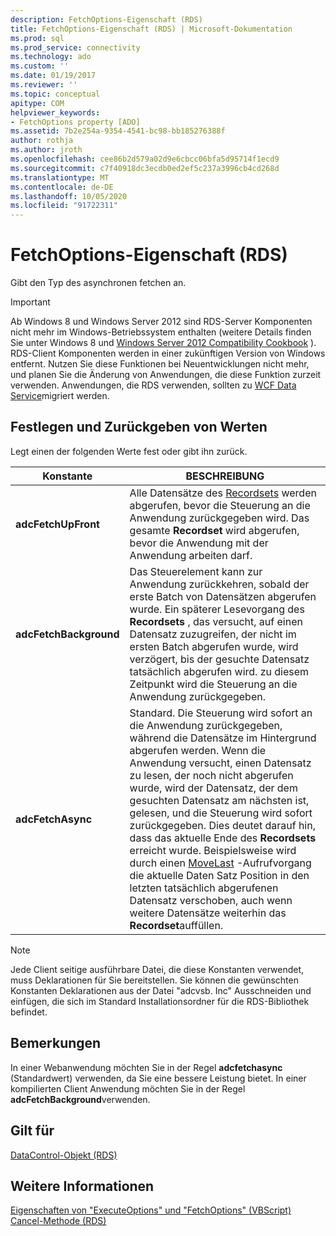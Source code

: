 ```yaml
---
description: FetchOptions-Eigenschaft (RDS)
title: FetchOptions-Eigenschaft (RDS) | Microsoft-Dokumentation
ms.prod: sql
ms.prod_service: connectivity
ms.technology: ado
ms.custom: ''
ms.date: 01/19/2017
ms.reviewer: ''
ms.topic: conceptual
apitype: COM
helpviewer_keywords:
- FetchOptions property [ADO]
ms.assetid: 7b2e254a-9354-4541-bc98-bb185276388f
author: rothja
ms.author: jroth
ms.openlocfilehash: cee86b2d579a02d9e6cbcc06bfa5d95714f1ecd9
ms.sourcegitcommit: c7f40918dc3ecdb0ed2ef5c237a3996cb4cd268d
ms.translationtype: MT
ms.contentlocale: de-DE
ms.lasthandoff: 10/05/2020
ms.locfileid: "91722311"
---
```

# <a name="fetchoptions-property-rds"></a>FetchOptions-Eigenschaft (RDS)
Gibt den Typ des asynchronen fetchen an.  
  
> [!IMPORTANT]
>  Ab Windows 8 und Windows Server 2012 sind RDS-Server Komponenten nicht mehr im Windows-Betriebssystem enthalten (weitere Details finden Sie unter Windows 8 und [Windows Server 2012 Compatibility Cookbook](https://www.microsoft.com/download/details.aspx?id=27416) ). RDS-Client Komponenten werden in einer zukünftigen Version von Windows entfernt. Nutzen Sie diese Funktionen bei Neuentwicklungen nicht mehr, und planen Sie die Änderung von Anwendungen, die diese Funktion zurzeit verwenden. Anwendungen, die RDS verwenden, sollten zu [WCF Data Service](/dotnet/framework/wcf/)migriert werden.  
  
## <a name="setting-and-return-values"></a>Festlegen und Zurückgeben von Werten  
 Legt einen der folgenden Werte fest oder gibt ihn zurück.  
  
|Konstante|BESCHREIBUNG|  
|--------------|-----------------|  
|**adcFetchUpFront**|Alle Datensätze des [Recordsets](../ado-api/recordset-object-ado.md) werden abgerufen, bevor die Steuerung an die Anwendung zurückgegeben wird. Das gesamte **Recordset** wird abgerufen, bevor die Anwendung mit der Anwendung arbeiten darf.|  
|**adcFetchBackground**|Das Steuerelement kann zur Anwendung zurückkehren, sobald der erste Batch von Datensätzen abgerufen wurde. Ein späterer Lesevorgang des **Recordsets** , das versucht, auf einen Datensatz zuzugreifen, der nicht im ersten Batch abgerufen wurde, wird verzögert, bis der gesuchte Datensatz tatsächlich abgerufen wird. zu diesem Zeitpunkt wird die Steuerung an die Anwendung zurückgegeben.|  
|**adcFetchAsync**|Standard. Die Steuerung wird sofort an die Anwendung zurückgegeben, während die Datensätze im Hintergrund abgerufen werden. Wenn die Anwendung versucht, einen Datensatz zu lesen, der noch nicht abgerufen wurde, wird der Datensatz, der dem gesuchten Datensatz am nächsten ist, gelesen, und die Steuerung wird sofort zurückgegeben. Dies deutet darauf hin, dass das aktuelle Ende des **Recordsets** erreicht wurde. Beispielsweise wird durch einen [MoveLast](./movefirst-movelast-movenext-and-moveprevious-methods-rds.md) -Aufrufvorgang die aktuelle Daten Satz Position in den letzten tatsächlich abgerufenen Datensatz verschoben, auch wenn weitere Datensätze weiterhin das **Recordset**auffüllen.|  
  
> [!NOTE]
>  Jede Client seitige ausführbare Datei, die diese Konstanten verwendet, muss Deklarationen für Sie bereitstellen. Sie können die gewünschten Konstanten Deklarationen aus der Datei "adcvsb. Inc" Ausschneiden und einfügen, die sich im Standard Installationsordner für die RDS-Bibliothek befindet.  
  
## <a name="remarks"></a>Bemerkungen  
 In einer Webanwendung möchten Sie in der Regel **adcfetchasync** (Standardwert) verwenden, da Sie eine bessere Leistung bietet. In einer kompilierten Client Anwendung möchten Sie in der Regel **adcFetchBackground**verwenden.  
  
## <a name="applies-to"></a>Gilt für  
 [DataControl-Objekt (RDS)](./datacontrol-object-rds.md)  
  
## <a name="see-also"></a>Weitere Informationen  
 [Eigenschaften von "ExecuteOptions" und "FetchOptions" (VBScript)](./executeoptions-and-fetchoptions-properties-example-vbscript.md)   
 [Cancel-Methode (RDS)](./cancel-method-rds.md)